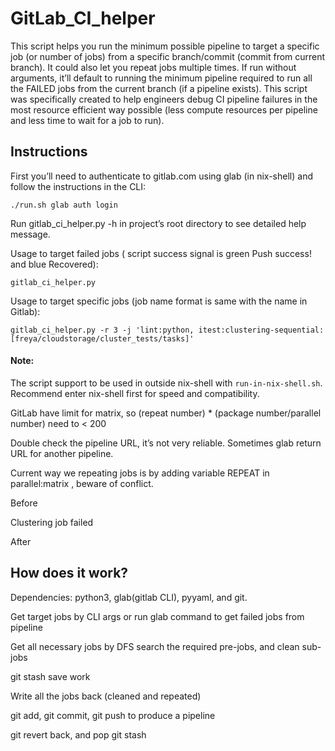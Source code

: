 # GitLab_CI_helper
This script helps you run the minimum possible pipeline to target a specific job (or number of jobs) from a specific branch/commit (commit from current branch). It could also let you repeat jobs multiple times. If run without arguments, it’ll default to running the minimum pipeline required to run all the FAILED jobs from the current branch (if a pipeline exists). This script was specifically created to help engineers debug CI pipeline failures in the most resource efficient way possible (less compute resources per pipeline and less time to wait for a job to run).

## Instructions

First you’ll need to authenticate to gitlab.com using glab (in nix-shell) and follow the instructions in the CLI:

`./run.sh glab auth login`



Run gitlab_ci_helper.py -h  in project’s root directory to see detailed help message.

Usage to target failed jobs ( script success signal is  green Push success! and blue Recovered): 

`gitlab_ci_helper.py`

Usage to target specific jobs (job name format is same with the name in Gitlab): 

`gitlab_ci_helper.py -r 3 -j 'lint:python, itest:clustering-sequential: [freya/cloudstorage/cluster_tests/tasks]'`



#### Note:

The script support to be used in outside nix-shell with `run-in-nix-shell.sh`.  Recommend enter nix-shell first for speed and compatibility.

GitLab have limit for matrix,  so (repeat number) * (package number/parallel number) need to < 200

Double check the pipeline URL, it’s not very reliable. Sometimes glab return URL for another pipeline. 

Current way we repeating jobs is  by adding variable REPEAT in parallel:matrix , beware of conflict.

Before



Clustering job failed

After



 

## How does it work?

Dependencies: python3, glab(gitlab CLI), pyyaml, and git.

Get target jobs by CLI args or run glab command to get failed jobs from pipeline

Get all necessary jobs by DFS search the required pre-jobs, and clean sub-jobs

git stash save work

Write all the jobs back (cleaned and repeated)

git add, git commit, git push to produce a pipeline

git revert back, and pop git stash

